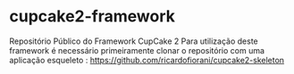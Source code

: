 cupcake2-framework
==================

Repositório Público do Framework CupCake 2
Para utilização deste framework é necessário primeiramente clonar o repositório com uma aplicação esqueleto : https://github.com/ricardofiorani/cupcake2-skeleton